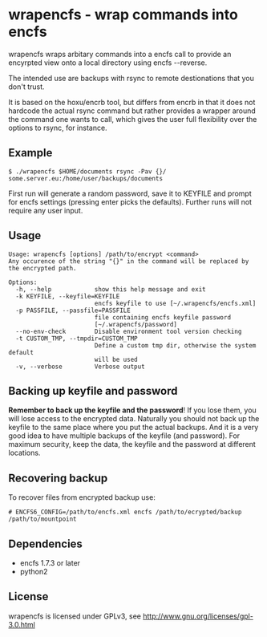 wrapencfs - wrap commands into encfs
====================================

wrapencfs wraps arbitary commands into a encfs call to provide
an encyrpted view onto a local directory using encfs --reverse.

The intended use are backups with rsync to remote destionations
that you don't trust.

It is based on the hoxu/encrb tool, but differs from encrb in that
it does not hardcode the actual rsync command but rather
provides a wrapper around the command one wants to call, which
gives the user full flexibility over the options to rsync, for
instance.

Example
-------

    $ ./wrapencfs $HOME/documents rsync -Pav {}/ some.server.eu:/home/user/backups/documents

First run will generate a random password, save it to KEYFILE and prompt for
encfs settings (pressing enter picks the defaults). Further runs will not
require any user input.

Usage
-----

    Usage: wrapencfs [options] /path/to/encrypt <command>
    Any occurence of the string "{}" in the command will be replaced by the encrypted path.
    
    Options:
      -h, --help            show this help message and exit
      -k KEYFILE, --keyfile=KEYFILE
                            encfs keyfile to use [~/.wrapencfs/encfs.xml]
      -p PASSFILE, --passfile=PASSFILE
                            file containing encfs keyfile password
                            [~/.wrapencfs/password]
      --no-env-check        Disable environment tool version checking
      -t CUSTOM_TMP, --tmpdir=CUSTOM_TMP
                            Define a custom tmp dir, otherwise the system default
                            will be used
      -v, --verbose         Verbose output


Backing up keyfile and password
-------------------------------

**Remember to back up the keyfile and the password**! If you lose them, you
will lose access to the encrypted data. Naturally you should not back up the
keyfile to the same place where you put the actual backups. And it is a very
good idea to have multiple backups of the keyfile (and password). For maximum
security, keep the data, the keyfile and the password at different locations.

Recovering backup
-----------------

To recover files from encrypted backup use:

    # ENCFS6_CONFIG=/path/to/encfs.xml encfs /path/to/ecrypted/backup /path/to/mountpoint

Dependencies
------------

* encfs 1.7.3 or later
* python2

License
-------

wrapencfs is licensed under GPLv3, see http://www.gnu.org/licenses/gpl-3.0.html
